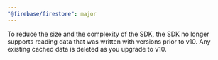```yaml
---
"@firebase/firestore": major
---
```


To reduce the size and the complexity of the SDK, the SDK no longer supports reading data that was written with versions prior to v10. Any existing cached data is deleted as you upgrade to v10.

